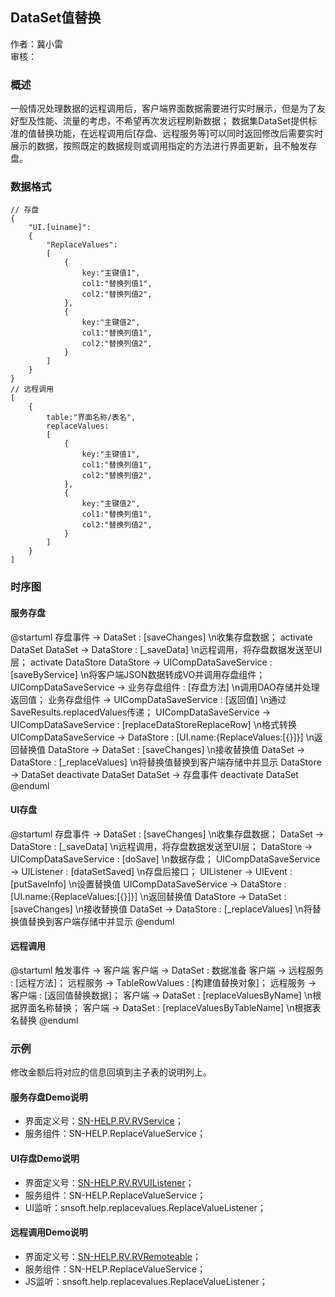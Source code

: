 ## DataSet值替换

作者：冀小雷  
审核：

### 概述

一般情况处理数据的远程调用后，客户端界面数据需要进行实时展示，但是为了友好型及性能、流量的考虑，不希望再次发远程刷新数据；
数据集DataSet提供标准的值替换功能，在远程调用后[存盘、远程服务等]可以同时返回修改后需要实时展示的数据，按照既定的数据规则或调用指定的方法进行界面更新，且不触发存盘。

### 数据格式

```
// 存盘
{
	"UI.[uiname]":
	{
		"ReplaceValues":
		[
			{
				key:"主键值1",
				col1:"替换列值1",
				col2:"替换列值2",
			},
			{
				key:"主键值2",
				col1:"替换列值1",
				col2:"替换列值2",
			}
		]
	}
}
// 远程调用
[
	{
		table:"界面名称/表名",
		replaceValues:
		[
			{
				key:"主键值1",
				col1:"替换列值1",
				col2:"替换列值2",
			},
			{
				key:"主键值2",
				col1:"替换列值1",
				col2:"替换列值2",
			}
		]
	}
]
```

### 时序图

#### 服务存盘

@startuml
存盘事件 -> DataSet : [saveChanges] \n收集存盘数据；
activate DataSet
	DataSet -> DataStore : [_saveData] \n远程调用，将存盘数据发送至UI层；
	activate DataStore
		DataStore -> UICompDataSaveService : [saveByService] \n将客户端JSON数据转成VO并调用存盘组件；
		UICompDataSaveService -> 业务存盘组件 : [存盘方法] \n调用DAO存储并处理返回值；
		业务存盘组件 -> UICompDataSaveService : [返回值] \n通过SaveResults.replacedValues传递；
		UICompDataSaveService -> UICompDataSaveService : [replaceDataStoreReplaceRow] \n格式转换
		UICompDataSaveService -> DataStore : [UI.name:{ReplaceValues:[{}]}] \n返回替换值
		DataStore -> DataSet : [saveChanges] \n接收替换值
		DataSet -> DataStore : [_replaceValues] \n将替换值替换到客户端存储中并显示
	DataStore -> DataSet
	deactivate DataSet
DataSet -> 存盘事件
deactivate DataSet
@enduml

#### UI存盘

@startuml
存盘事件 -> DataSet : [saveChanges] \n收集存盘数据；
DataSet -> DataStore : [_saveData] \n远程调用，将存盘数据发送至UI层；
DataStore -> UICompDataSaveService : [doSave] \n数据存盘；
UICompDataSaveService -> UIListener : [dataSetSaved] \n存盘后接口；
UIListener -> UIEvent : [putSaveInfo] \n设置替换值
UICompDataSaveService -> DataStore : [UI.name:{ReplaceValues:[{}]}] \n返回替换值
DataStore -> DataSet : [saveChanges] \n接收替换值
DataSet -> DataStore : [_replaceValues] \n将替换值替换到客户端存储中并显示
@enduml

#### 远程调用

@startuml
触发事件 -> 客户端
客户端 -> DataSet : 数据准备
客户端 -> 远程服务 : [远程方法]；
远程服务 -> TableRowValues : [构建值替换对象]；
远程服务 -> 客户端 : [返回值替换数据]；
客户端 -> DataSet : [replaceValuesByName] \n根据界面名称替换；
客户端 -> DataSet : [replaceValuesByTableName] \n根据表名替换
@enduml

### 示例

修改金额后将对应的信息回填到主子表的说明列上。

#### 服务存盘Demo说明

* 界面定义号：[SN-HELP.RV.RVService](uiinvoke/00/zh_CN/theme0/SN-HELP.RV.RVService.html)；
* 服务组件：SN-HELP.ReplaceValueService；

#### UI存盘Demo说明

* 界面定义号：[SN-HELP.RV.RVUIListener](uiinvoke/00/zh_CN/theme0/SN-HELP.RV.RVUIListener.html)；
* 服务组件：SN-HELP.ReplaceValueService；
* UI监听：snsoft.help.replacevalues.ReplaceValueListener；

#### 远程调用Demo说明

* 界面定义号：[SN-HELP.RV.RVRemoteable](uiinvoke/00/zh_CN/theme0/SN-HELP.RV.RVRemoteable.html)；
* 服务组件：SN-HELP.ReplaceValueService；
* JS监听：snsoft.help.replacevalues.ReplaceValueListener；